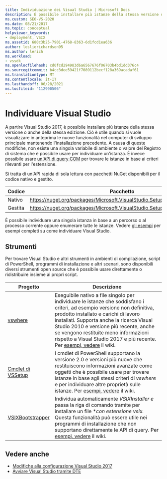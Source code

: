 ```yaml
---
title: Individuazione dei Visual Studio | Microsoft Docs
description: È possibile installare più istanze della stessa versione di Visual Studio. Informazioni su come usare un'API di query COM per trovare l'istanza desiderata.
ms.custom: SEO-VS-2020
ms.date: 08/21/2017
ms.topic: conceptual
helpviewer_keywords:
- deployment, VSIX
ms.assetid: 680c3b25-7901-4768-8363-6d1fcd1ea636
author: leslierichardson95
ms.author: lerich
ms.workload:
- vssdk
ms.openlocfilehash: cd0fcd294983d6a6567676f06703b4bd1dd376c4
ms.sourcegitcommit: b4cc3dee59421f7089112becf128a369acadaf61
ms.translationtype: MT
ms.contentlocale: it-IT
ms.lasthandoff: 06/28/2021
ms.locfileid: "112990506"
---
```

# <a name="locate-visual-studio"></a>Individuare Visual Studio

A partire Visual Studio 2017, è possibile installare più istanze della stessa versione o anche della stessa edizione. Ciò è utile quando si vuole visualizzare in anteprima le nuove funzionalità nel computer di sviluppo principale mantenendo l'installazione precedente. A causa di queste modifiche, non esiste una singola variabile di ambiente o valore del Registro di sistema che è possibile usare per individuare un'istanza. È invece possibile usare [un'API di query COM](/dotnet/api/microsoft.visualstudio.setup.configuration) per trovare le istanze in base ai criteri rilevanti per l'estensione.

Si tratta di un'API rapida di sola lettura con pacchetti NuGet disponibili per il codice nativo e gestito.

| Codice | Pacchetto |
| ---- | --- |
| Nativo | https://nuget.org/packages/Microsoft.VisualStudio.Setup.Configuration.Native |
| Gestita | https://nuget.org/packages/Microsoft.VisualStudio.Setup.Configuration.Interop |

È possibile individuare una singola istanza in base a un percorso o al processo corrente oppure enumerare tutte le istanze. Vedere [gli esempi](https://github.com/Microsoft/vs-setup-samples) per esempi completi su come individuare Visual Studio.

## <a name="tools"></a>Strumenti

Per trovare Visual Studio e altri strumenti in ambienti di compilazione, script di PowerShell, programmi di installazione e altri scenari, sono disponibili diversi strumenti open source che è possibile usare direttamente o ridistribuire insieme ai propri script.

| Progetto | Descrizione |
| ------- | ----------- |
| [vswhere](https://github.com/Microsoft/vswhere) | Eseguibile nativo a file singolo per individuare le istanze che soddisfano i criteri, ad esempio versione non definitiva, prodotto installato e carichi di lavoro installati. Supporta anche la ricerca Visual Studio 2010 e versione più recente, anche se vengono restituite meno informazioni rispetto a Visual Studio 2017 e più recente. Per [esempi, vedere](https://github.com/Microsoft/vswhere/wiki) il wiki. |
| [Cmdlet di VSSetup](https://github.com/Microsoft/vssetup.powershell) | I cmdlet di PowerShell supportano la versione 2.0 e versioni più nuove che restituiscono informazioni avanzate come oggetti che è possibile usare per trovare istanze in base agli stessi criteri di _vswhere_ e per individuare altre proprietà sulle istanze. Per [esempi, vedere](https://github.com/Microsoft/vssetup.powershell/wiki) il wiki. |
| [VSIXBootstrapper](https://github.com/Microsoft/vsixbootstrapper) | Individua automaticamente _VSIXInstaller e_ passa la riga di comando tramite per installare un file **con estensione vsix.* Questa funzionalità può essere utile nei programmi di installazione che non supportano direttamente le API di query. Per [esempi, vedere](https://github.com/Microsoft/vsixbootstrapper/wiki) il wiki. |

## <a name="see-also"></a>Vedere anche

* [Modifiche alla configurazione Visual Studio 2017](https://devblogs.microsoft.com/setup/changes-to-visual-studio-15-setup/)
* [Avviare Visual Studio tramite DTE](launch-visual-studio-dte.md)
